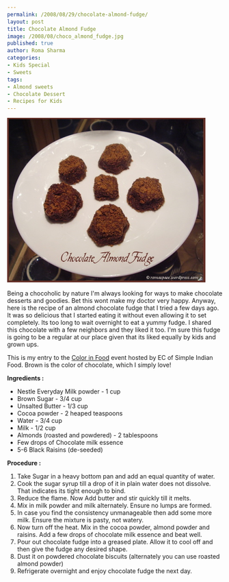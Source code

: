 ```yaml
--- 
permalink: /2008/08/29/chocolate-almond-fudge/
layout: post
title: Chocolate Almond Fudge
image: /2008/08/choco_almond_fudge.jpg
published: true
author: Roma Sharma
categories: 
- Kids Special
- Sweets
tags:
- Almond sweets
- Chocolate Dessert
- Recipes for Kids
---
```

<a href="/2008/08/choco_almond_fudge.jpg"><img class="alignnone size-full wp-image-556" src="/2008/08/choco_almond_fudge.jpg" alt="" width="464" height="384" /></a>

Being a chocoholic by nature I'm always looking for ways to make chocolate desserts and goodies. Bet this wont make my doctor very happy. Anyway, here is the recipe of an almond chocolate fudge that I tried a few days ago. It was so delicious that I started eating it without even allowing it to set completely. Its too long to wait overnight to eat a yummy fudge. I shared this chocolate with a few neighbors and they liked it too. I'm sure this fudge is going to be a regular at our place given that its liked equally by kids and grown ups.

This is my entry to the <a href="http://simpleindianfood.blogspot.com/2008/07/wyfcolour-in-food-event_30.html">Color in Food</a> event hosted by EC of Simple Indian Food. Brown is the color of chocolate, which I simply love!

<strong>Ingredients :</strong>
<ul>
	<li>Nestle Everyday Milk powder - 1 cup</li>
	<li>Brown Sugar - 3/4 cup</li>
	<li>Unsalted Butter - 1/3 cup</li>
	<li>Cocoa powder - 2 heaped teaspoons</li>
	<li>Water - 3/4 cup</li>
	<li>Milk - 1/2 cup</li>
	<li>Almonds (roasted and powdered) - 2 tablespoons</li>
	<li>Few drops of Chocolate milk essence</li>
	<li>5-6 Black Raisins (de-seeded)</li>
</ul>
<strong>Procedure :</strong>
<ol>
	<li>Take Sugar in a heavy bottom pan and add an equal quantity of water.</li>
	<li>Cook the sugar syrup till a drop of it in plain water does not dissolve. That indicates its tight enough to bind.</li>
	<li>Reduce the flame. Now Add butter and stir quickly till it melts.</li>
	<li>Mix in milk powder and milk alternately. Ensure no lumps are formed.</li>
	<li>In case you find the consistency unmanageable then add some more milk. Ensure the mixture is pasty, not watery.</li>
	<li>Now turn off the heat. Mix in the cocoa powder, almond powder and raisins. Add a few drops of chocolate milk essence and beat well.</li>
	<li>Pour out chocolate fudge into a greased plate. Allow it to cool off and then give the fudge any desired shape.</li>
	<li>Dust it on powdered chocolate biscuits (alternately you can use roasted almond powder)</li>
	<li>Refrigerate overnight and enjoy chocolate fudge the next day.</li>
</ol>
